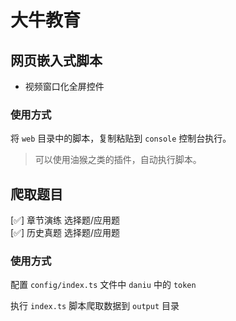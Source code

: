 # 大牛教育

## 网页嵌入式脚本

- 视频窗口化全屏控件

### 使用方式

将 `web` 目录中的脚本，复制粘贴到 `console` 控制台执行。

> 可以使用油猴之类的插件，自动执行脚本。

## 爬取题目

[✅] 章节演练 选择题/应用题  
[✅] 历史真题 选择题/应用题

### 使用方式

配置 `config/index.ts` 文件中 `daniu` 中的 `token`

执行 `index.ts` 脚本爬取数据到 `output` 目录
